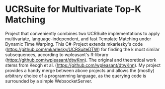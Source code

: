 # UCRSuite for Multivariate Top-K Matching
Project that conveniently combines two UCRSuite implementations to apply multivariate, language-independent, and fast Template Matching under Dynamic Time Warping. 
This C#-Project extends mkarlesky's code (https://github.com/mkarlesky/UCRSuiteDTW) for finding the k most similar subsequences, according to wpleasant's R-library (https://github.com/wpleasant/dtwKnn). The original and theoretical work stems from Keogh et al. (https://github.com/wpleasant/dtwKnn).
My project provides a handy merge between above projects and allows the (mostly) arbitrary choice of a programming language, as the querying code is surrounded by a simple WebsocketServer.  
